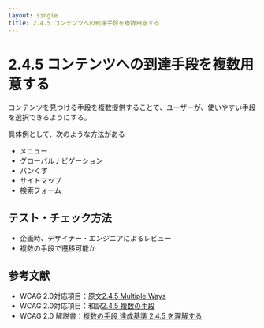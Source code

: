 ```yaml
---
layout: single
title: 2.4.5 コンテンツへの到達手段を複数用意する
---
```


# 2.4.5 コンテンツへの到達手段を複数用意する

コンテンツを見つける手段を複数提供することで、ユーザーが、使いやすい手段を選択できるようにする。

具体例として、次のような方法がある

- メニュー
- グローバルナビゲーション
- パンくず
- サイトマップ
- 検索フォーム

## テスト・チェック方法

- 企画時、デザイナー・エンジニアによるレビュー
- 複数の手段で遷移可能か

## 参考文献

- WCAG 2.0対応項目：原文[2.4.5 Multiple Ways](https://www.w3.org/TR/2008/REC-WCAG20-20081211/#navigation-mechanisms)
- WCAG 2.0対応項目：和訳[2.4.5 複数の手段](https://waic.jp/docs/WCAG20/Overview.html#navigation-mechanisms)
- WCAG 2.0 解説書：[複数の手段 達成基準 2.4.5 を理解する](https://waic.jp/docs/UNDERSTANDING-WCAG20/navigation-mechanisms-mult-loc.html)
